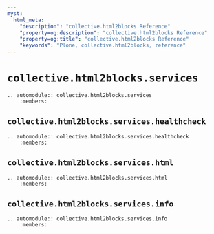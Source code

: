 ```yaml
---
myst:
  html_meta:
    "description": "collective.html2blocks Reference"
    "property=og:description": "collective.html2blocks Reference"
    "property=og:title": "collective.html2blocks Reference"
    "keywords": "Plone, collective.html2blocks, reference"
---
```


# `collective.html2blocks.services`

```{eval-rst}
.. automodule:: collective.html2blocks.services
    :members:
```

## `collective.html2blocks.services.healthcheck`

```{eval-rst}
.. automodule:: collective.html2blocks.services.healthcheck
    :members:
```

## `collective.html2blocks.services.html`

```{eval-rst}
.. automodule:: collective.html2blocks.services.html
    :members:
```


## `collective.html2blocks.services.info`

```{eval-rst}
.. automodule:: collective.html2blocks.services.info
    :members:
```
